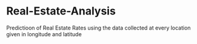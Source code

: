 # Real-Estate-Analysis
Predictioon of Real Estate Rates using the data collected at every location given in longitude and latitude
